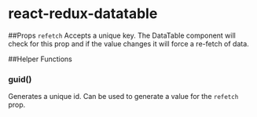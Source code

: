 # react-redux-datatable

##Props
```refetch```
Accepts a unique key. The DataTable component will check for this prop and if the value changes it will force a re-fetch of data.

##Helper Functions
### guid()
Generates a unique id. Can be used to generate a value for the `refetch` prop.
